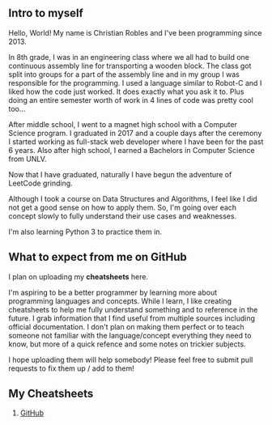 ## Intro to myself

Hello, World! My name is Christian Robles and I've been programming since 2013.

In 8th grade, I was in an engineering class where we all had to build one continuous assembly line for transporting a wooden block. The class got split into groups for a part of the assembly line and in my group I was responsible for the programming. I used a language similar to Robot-C and I liked how the code just worked. It does exactly what you ask it to. Plus doing an entire semester worth of work in 4 lines of code was pretty cool too...

After middle school, I went to a magnet high school with a Computer Science program. I graduated in 2017 and a couple days after the ceremony I started working as full-stack web developer where I have been for the past 6 years. Also after high school, I earned a Bachelors in Computer Science from UNLV.

Now that I have graduated, naturally I have begun the adventure of LeetCode grinding.

Although I took a course on Data Structures and Algorithms, I feel like I did not get a good sense on how to apply them. So, I'm going over each concept slowly to fully understand their use cases and weaknesses. 

I'm also learning Python 3 to practice them in.

## What to expect from me on GitHub

I plan on uploading my **cheatsheets** here.

I'm aspiring to be a better programmer by learning more about programming languages and concepts. While I learn, I like creating cheatsheets to help me fully understand something and to reference in the future. I grab information that I find useful from multiple sources including official documentation. I don't plan on making them perfect or to teach someone not familiar with the language/concept everything they need to know, but more of a quick refence and some notes on trickier subjects.

I hope uploading them will help somebody! Please feel free to submit pull requests to fix them up / add to them!

##  My Cheatsheets

1. [GitHub](https://github.com/chrisrobles/github-cheatsheet)
